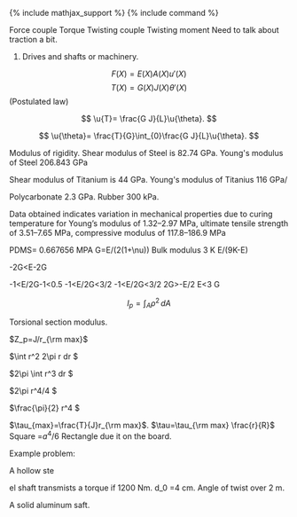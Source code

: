 {% include mathjax_support %}
{% include command %}

Force couple
Torque
Twisting couple
Twisting moment
Need to talk about traction a bit. 

1. Drives and shafts or machinery.

$$F(X)=E(X)A(X)u'(X)$$
$$T(X)=G(X)J(X)\theta'(X)$$ (Postulated law)

$$
\u{T}= \frac{G J}{L}\u{\theta}.
$$

$$
\u{\theta}= \frac{T}{G}\int_{0}\frac{G J}{L}\u{\theta}.
$$


Modulus of rigidity.
Shear modulus of Steel is 82.74 GPa.
Young's modulus of Steel 206.843 GPa

Shear modulus of Titanium is 44 GPa.
Young's modulus of Titanius 116 GPa/

Polycarbonate 2.3 GPa.
Rubber 300 kPa. 

Data obtained indicates variation in mechanical properties due to curing
temperature for Young’s modulus of 1.32–2.97 MPa, ultimate tensile strength of
3.51–7.65 MPa, compressive modulus of 117.8–186.9 MPa

PDMS= 0.667656 MPA
G=E/(2(1+\nu))
Bulk modulus 3 K E/(9K-E)

-2G<E-2G

-1<E/2G-1<0.5
-1<E/2G<3/2
-1<E/2G<3/2
2G>-E/2
E<3 G

$$
I_{p}=\int_{A} \rho^2 \, dA
$$

Torsional section modulus. 

$Z_p=J/r_{\rm max}$

$\int r^2 2\pi r dr $

$2\pi \int r^3 dr $

$2\pi  r^4/4  $

$\frac{\pi}{2}  r^4  $

$\tau_{max}=\frac{T}{J}r_{\rm max}$.
$\tau=\tau_{\rm max} \frac{r}{R}$
Square =$a^4/6$
Rectangle due it on the board.


Example problem:

A hollow ste



el shaft transmists a torque if 1200 Nm. d_0 =4 cm. Angle of twist over 2 m. 


A solid aluminum saft.